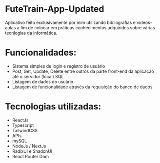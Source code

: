 # FuteTrain-App-Updated
Aplicativo feito exclusivamente por mim utilizando bibliografias e videos-aulas a fim de colocar em práticas conhecimentos adquiridos sobre várias tecnlogias da informática.

# Funcionalidades:
- Sistema simples de login e registro de usuário
- Post, Get, Update, Delete entre outros da parte front-end da aplicação até o servidor (local) SQL
- Listagem de dados do usuário
- Listagem de funcionalidade através da requisição do banco de dados


# Tecnologias utilizadas:
- ReactJs
- Typescript
- TailwindCSS
- APIs
- mySQL
- NodeJs / NextJs
- RadixUI e ShadcnUI
- React Router Dom
